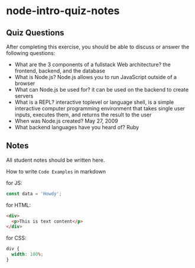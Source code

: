 # node-intro-quiz-notes

## Quiz Questions

After completing this exercise, you should be able to discuss or answer the following questions:

- What are the 3 components of a fullstack Web architecture?
  the frontend, backend, and the database
- What is Node.js?
  Node.js allows you to run JavaScript outside of a browser
- What can Node.js be used for?
  it can be used on the backend to create servers
- What is a REPL?
  interactive toplevel or language shell, is a simple interactive computer programming environment that takes single user inputs, executes them, and returns the result to the user
- When was Node.js created?
  May 27, 2009
- What backend languages have you heard of?
  Ruby

## Notes

All student notes should be written here.

How to write `Code Examples` in markdown

for JS:

```javascript
const data = 'Howdy';
```

for HTML:

```html
<div>
  <p>This is text content</p>
</div>
```

for CSS:

```css
div {
  width: 100%;
}
```
